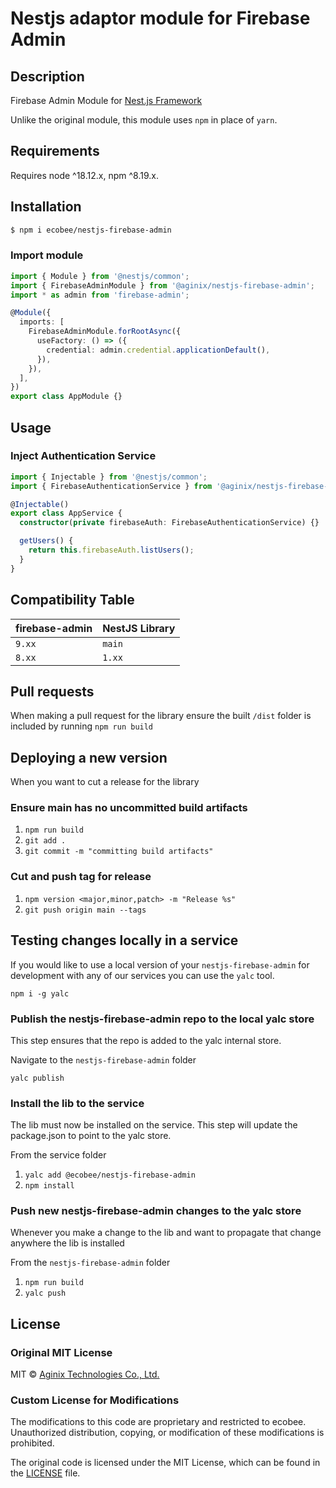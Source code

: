 # Nestjs adaptor module for Firebase Admin

## Description

Firebase Admin Module for [Nest.js Framework](https://nestjs.com/)

Unlike the original module, this module uses `npm` in place of `yarn`.

## Requirements

Requires node ^18.12.x, npm ^8.19.x.

## Installation

```bash
$ npm i ecobee/nestjs-firebase-admin
```

### Import module

```typescript
import { Module } from '@nestjs/common';
import { FirebaseAdminModule } from '@aginix/nestjs-firebase-admin';
import * as admin from 'firebase-admin';

@Module({
  imports: [
    FirebaseAdminModule.forRootAsync({
      useFactory: () => ({
        credential: admin.credential.applicationDefault(),
      }),
    }),
  ],
})
export class AppModule {}
```

## Usage

### Inject Authentication Service

```typescript
import { Injectable } from '@nestjs/common';
import { FirebaseAuthenticationService } from '@aginix/nestjs-firebase-admin';

@Injectable()
export class AppService {
  constructor(private firebaseAuth: FirebaseAuthenticationService) {}

  getUsers() {
    return this.firebaseAuth.listUsers();
  }
}
```

## Compatibility Table

| firebase-admin | NestJS Library |
| -------------- | -------------- |
| `9.xx`         | `main`         |
| `8.xx`         | `1.xx`         |

## Pull requests

When making a pull request for the library ensure the built `/dist` folder is included by running `npm run build`

## Deploying a new version

When you want to cut a release for the library

### Ensure main has no uncommitted build artifacts

1. `npm run build`
2. `git add .`
3. `git commit -m "committing build artifacts"`

### Cut and push tag for release

1.  `npm version <major,minor,patch> -m "Release %s"`
2.  `git push origin main --tags`

## Testing changes locally in a service

If you would like to use a local version of your `nestjs-firebase-admin` for development with any of our services you can use the `yalc` tool.

`npm i -g yalc`

### Publish the nestjs-firebase-admin repo to the local yalc store

This step ensures that the repo is added to the yalc internal store.

Navigate to the `nestjs-firebase-admin` folder

`yalc publish`

### Install the lib to the service

The lib must now be installed on the service. This step will update the package.json to point to the yalc store.

From the service folder

1. `yalc add @ecobee/nestjs-firebase-admin`
2. `npm install`

### Push new nestjs-firebase-admin changes to the yalc store

Whenever you make a change to the lib and want to propagate that change anywhere the lib is installed

From the `nestjs-firebase-admin` folder

1. `npm run build`
2. `yalc push`

## License

### Original MIT License

MIT © [Aginix Technologies Co., Ltd.](https://github.com/Aginix/nestjs-firebase-admin)

### Custom License for Modifications

The modifications to this code are proprietary and restricted to ecobee. Unauthorized distribution, copying, or modification of these modifications is prohibited.

The original code is licensed under the MIT License, which can be found in the [LICENSE](./LICENCE) file.
